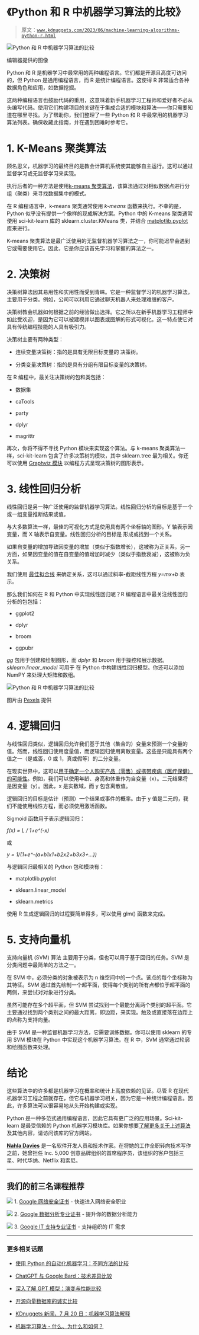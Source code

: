 # 《Python 和 R 中机器学习算法的比较》

> 原文：[`www.kdnuggets.com/2023/06/machine-learning-algorithms-python-r.html`](https://www.kdnuggets.com/2023/06/machine-learning-algorithms-python-r.html)

![Python 和 R 中机器学习算法的比较](img/429e860c2b0f3530e614ebeeda14783a.png)

编辑器提供的图像

Python 和 R 是机器学习中最常用的两种编程语言。它们都是开源且高度可访问的，但 Python 是通用编程语言，而 R 是统计编程语言。这使得 R 非常适合各种数据角色和应用，如数据挖掘。

这两种编程语言也鼓励代码的重用，这意味着新手机器学习工程师和爱好者不必从头编写代码。使用它们构建项目的关键在于集成合适的模块和算法——你只需要知道在哪里寻找。为了帮助你，我们整理了一些 Python 和 R 中最常用的机器学习算法列表。确保收藏此指南，并在遇到困难时参考它。

# 1. K-Means 聚类算法

顾名思义，机器学习的最终目的是教会计算机系统使其能够自主运行。这可以通过监督学习或无监督学习来实现。

执行后者的一种方法是使用[k-means 聚类算法](https://www.javatpoint.com/k-means-clustering-algorithm-in-machine-learning)，该算法通过对相似数据点进行分组（聚类）来寻找数据集中的模式。

在 R 编程语言中，k-means 聚类通常使用 *k-means* 函数来执行。不幸的是，Python 似乎没有提供一个像样的现成解决方案。Python 中的 K-means 聚类通常使用 sci-kit-learn 库的 sklearn.cluster.KMeans 类，并结合 [matplotlib.pyplot](https://matplotlib.org/3.5.3/api/_as_gen/matplotlib.pyplot.html) 库来进行。

K-means 聚类算法是最广泛使用的无监督机器学习算法之一，你可能迟早会遇到它或需要使用它。因此，它是你应该首先学习和掌握的算法之一。

# 2. 决策树

决策树算法因其易用性和实用性而受到青睐。它是一种监督学习的机器学习算法，主要用于分类。例如，公司可以利用它通过聊天机器人来处理难缠的客户。

决策树教会机器如何根据之前的经验做出选择。它之所以在新手机器学习工程师中如此受欢迎，是因为它可以被建模并以图表或图解的形式可视化。这一特点使它对具有传统编程技能的人具有吸引力。

决策树主要有两种类型：

+   连续变量决策树：指的是具有无限目标变量的 决策树。

+   分类变量决策树：指的是具有分组有限目标变量的决策树。

在 R 编程中，最关注决策树的包和类包括：

+   数据集

+   caTools

+   party

+   dplyr

+   magrittr

再次，你将不得不寻找 Python 模块来实现这个算法。与 k-means 聚类算法一样，sci-kit-learn 包含了许多决策树的模块，其中 sklearn.tree 最为相关。你还可以使用 [Graphviz 模块](https://pypi.org/project/graphviz/) 以编程方式呈现决策树的图形表示。

# 3\. 线性回归分析

线性回归是另一种广泛使用的监督机器学习算法。线性回归分析的目标是基于一个或一组变量推断结果或值。

与大多数算法一样，最佳的可视化方式是使用具有两个坐标轴的图形。Y 轴表示因变量，而 X 轴表示自变量。线性回归分析的目标是 形成或找到一个关系。

如果自变量的增加导致因变量的增加（类似于指数增长），这被称为正关系。另一方面，如果因变量的值在自变量的值增加时减少（类似于指数衰减），这被称为负关系。

我们使用 [最佳拟合线](https://www.investopedia.com/terms/l/line-of-best-fit.asp) 来确定关系，这可以通过斜率-截距线性方程 *y=mx+b* 表示。

那么我们如何在 R 和 Python 中实现线性回归呢？R 编程语言中最关注线性回归分析的包包括：

+   ggplot2

+   dplyr

+   broom

+   ggpubr

*gg* 包用于创建和绘制图形，而 *dplyr* 和 *broom* 用于操控和展示数据。*sklearn.linear_model* 可用于 在 Python 中构建线性回归模型。你还可以添加 NumPY 来处理大矩阵和数组。

![Python 和 R 中机器学习算法的比较](img/1552351011e35887144ae4bbbcf23629.png)

图片由 [Pexels](https://www.pexels.com/photo/math-equation-printed-on-paper-8482062/) 提供

# 4\. 逻辑回归

与线性回归类似，逻辑回归允许我们基于其他（集合的）变量来预测一个变量的值。然而，线性回归使用度量值，而逻辑回归使用离散变量。这些是只能具有两个值之一（是或否，0 或 1，真或假等）的二分变量。

在现实世界中，这可以[用于确定一个人购买产品（零售）或携带疾病（医疗保健）的可能性](https://www.techtarget.com/searchbusinessanalytics/definition/logistic-regression)。例如，我们可以使用年龄、身高和体重作为自变量（x）。二元结果将是因变量（y）。因此，x 是实数域，而 y 包含离散值。

逻辑回归的目标是估计（预测）一个结果或事件的概率。由于 y 值是二元的，我们不能使用线性方程，而必须使用激活函数。

Sigmoid 函数用于表示逻辑回归：

*f(x) = L / 1+e^(-x)*

或

*y = 1/(1+e^-(a+b1x1+b2x2+b3x3+...))*

与逻辑回归最相关的 Python 包和模块有：

+   matplotlib.pyplot

+   sklearn.linear_model

+   sklearn.metrics

使用 R 生成逻辑回归的过程要简单得多，可以使用 glm() 函数来完成。

# 5\. 支持向量机

支持向量机 (SVM) 算法 主要用于分类，但也可以用于基于回归的任务。SVM 是分类问题中最简单的方法之一。

在 SVM 中，必须分类的对象被表示为 n 维空间中的一个点。该点的每个坐标称为其特征。SVM 通过首先绘制一个超平面，使得每个类别的所有点都位于超平面的两侧，来尝试对对象进行分类。

虽然可能存在多个超平面，但 SVM 尝试找到一个最能分离两个类别的超平面。它主要通过找到两个类别之间的最大距离，即边距，来实现。触及或直接落在边距上的点称为支持向量。

由于 SVM 是一种监督机器学习方法，它需要训练数据。你可以使用 sklearn 的专用 SVM 模块在 Python 中实现这个机器学习算法。在 R 中，SVM 通常通过轮廓和绘图函数来处理。

# 结论

这些算法中的许多都是机器学习在概率和统计上高度依赖的见证。尽管 R 在现代机器学习工程之前就存在，但它与机器学习相关，因为它是一种统计编程语言。因此，许多算法可以很容易地从头开始构建或实现。

Python 是一种多范式通用编程语言，因此它具有更广泛的应用场景。Sci-kit-learn 是最受信赖的 Python 机器学习模块库。如果你想要[了解更多关于上述算法](https://scikit-learn.org/stable/)及其他内容，请访问该库的官方网站。

**[Nahla Davies](http://nahlawrites.com/)** 是一名软件开发人员和技术作家。在将她的工作全职转向技术写作之前，她曾担任 Inc. 5,000 创意品牌组织的首席程序员，该组织的客户包括三星、时代华纳、Netflix 和索尼。

* * *

## 我们的前三名课程推荐

![](img/0244c01ba9267c002ef39d4907e0b8fb.png) 1\. [Google 网络安全证书](https://www.kdnuggets.com/google-cybersecurity) - 快速进入网络安全职业

![](img/e225c49c3c91745821c8c0368bf04711.png) 2\. [Google 数据分析专业证书](https://www.kdnuggets.com/google-data-analytics) - 提升你的数据分析能力

![](img/0244c01ba9267c002ef39d4907e0b8fb.png) 3\. [Google IT 支持专业证书](https://www.kdnuggets.com/google-itsupport) - 支持组织的 IT 需求

* * *

### 更多相关话题

+   [使用 Python 的自动化机器学习：不同方法的比较](https://www.kdnuggets.com/2023/03/automated-machine-learning-python-comparison-different-approaches.html)

+   [ChatGPT 与 Google Bard：技术差异比较](https://www.kdnuggets.com/2023/03/chatgpt-google-bard-comparison-technical-differences.html)

+   [深入了解 GPT 模型：演变与性能比较](https://www.kdnuggets.com/2023/05/deep-dive-gpt-models.html)

+   [开源向量数据库的诚实比较](https://www.kdnuggets.com/an-honest-comparison-of-open-source-vector-databases)

+   [KDnuggets 新闻，7 月 20 日：机器学习算法解释](https://www.kdnuggets.com/2022/n29.html)

+   [机器学习算法 - 什么、为什么和如何？](https://www.kdnuggets.com/2022/09/machine-learning-algorithms.html)
